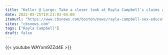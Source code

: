 ```yaml
---
title: "Keller @ Large: Take a closer look at Rayla Campbell's claims about sex education in Massachusetts"
date: 2022-05-25T19:21:03-04:00
itemurl: "https://www.cbsnews.com/boston/news/rayla-campbell-sex-education-public-schools-massachusetts-secretary-of-state-candidate/"
sites: "cbsnews.com"
tags: ["Rayla Campbell"]
draft: false
---
```


{{< youtube WAYxm9ZZd4E >}}